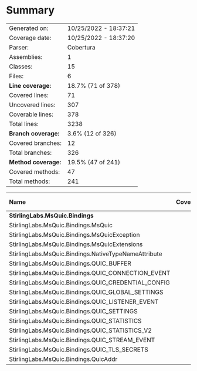 ﻿# Summary
|||
|:---|:---|
| Generated on: | 10/25/2022 - 18:37:21 |
| Coverage date: | 10/25/2022 - 18:37:20 |
| Parser: | Cobertura |
| Assemblies: | 1 |
| Classes: | 15 |
| Files: | 6 |
| **Line coverage:** | 18.7% (71 of 378) |
| Covered lines: | 71 |
| Uncovered lines: | 307 |
| Coverable lines: | 378 |
| Total lines: | 3238 |
| **Branch coverage:** | 3.6% (12 of 326) |
| Covered branches: | 12 |
| Total branches: | 326 |
| **Method coverage:** | 19.5% (47 of 241) |
| Covered methods: | 47 |
| Total methods: | 241 |

|**Name**|**Covered**|**Uncovered**|**Coverable**|**Total**|**Line coverage**|**Covered**|**Total**|**Branch coverage**|**Covered**|**Total**|**Method coverage**|
|:---|---:|---:|---:|---:|---:|---:|---:|---:|---:|---:|---:|
|**StirlingLabs.MsQuic.Bindings**|**71**|**307**|**378**|**26369**|**18.7%**|**12**|**326**|**3.6%**|**47**|**241**|**19.5%**|
|StirlingLabs.MsQuic.Bindings.MsQuic|30|41|71|282|42.2%|12|234|5.1%|15|51|29.4%|
|StirlingLabs.MsQuic.Bindings.MsQuicException|0|43|43|71|0%|0|76|0%|0|4|0%|
|StirlingLabs.MsQuic.Bindings.MsQuicExtensions|0|6|6|30|0%|0|0||0|3|0%|
|StirlingLabs.MsQuic.Bindings.NativeTypeNameAttribute|0|4|4|201|0%|0|0||0|2|0%|
|StirlingLabs.MsQuic.Bindings.QUIC_BUFFER|2|8|10|240|20%|0|2|0%|2|9|22.2%|
|StirlingLabs.MsQuic.Bindings.QUIC_CONNECTION_EVENT|11|13|24|2816|45.8%|0|0||11|21|52.3%|
|StirlingLabs.MsQuic.Bindings.QUIC_CREDENTIAL_CONFIG|1|5|6|2816|16.6%|0|0||1|6|16.6%|
|StirlingLabs.MsQuic.Bindings.QUIC_GLOBAL_SETTINGS|0|11|11|2816|0%|0|0||0|8|0%|
|StirlingLabs.MsQuic.Bindings.QUIC_LISTENER_EVENT|1|7|8|2816|12.5%|0|0||1|6|16.6%|
|StirlingLabs.MsQuic.Bindings.QUIC_SETTINGS|19|100|119|2816|15.9%|0|0||10|80|12.5%|
|StirlingLabs.MsQuic.Bindings.QUIC_STATISTICS|0|12|12|2816|0%|0|0||0|8|0%|
|StirlingLabs.MsQuic.Bindings.QUIC_STATISTICS_V2|0|12|12|2816|0%|0|0||0|8|0%|
|StirlingLabs.MsQuic.Bindings.QUIC_STREAM_EVENT|7|19|26|2816|26.9%|0|0||7|20|35%|
|StirlingLabs.MsQuic.Bindings.QUIC_TLS_SECRETS|0|18|18|2816|0%|0|0||0|12|0%|
|StirlingLabs.MsQuic.Bindings.QuicAddr|0|8|8|201|0%|0|14|0%|0|3|0%|
